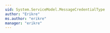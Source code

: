 ```yaml
---
uid: System.ServiceModel.MessageCredentialType
author: "Erikre"
ms.author: "erikre"
manager: "erikre"
---
```

